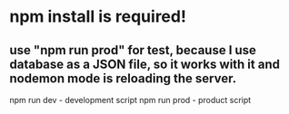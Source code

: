 # npm install is required!

## use "npm run prod" for test, because I use database as a JSON file, so it works with it and nodemon mode is reloading the server.

npm run dev - development script
npm run prod - product script
